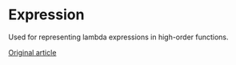 # Expression

Used for representing lambda expressions in high-order functions.


[Original article](https://clickhouse.yandex/docs/en/data_types/special_data_types/expression/) <!--hide-->
